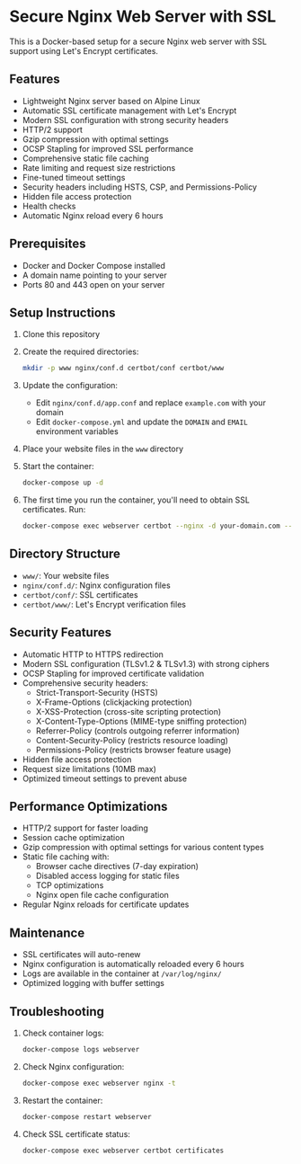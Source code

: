 # Secure Nginx Web Server with SSL

This is a Docker-based setup for a secure Nginx web server with SSL support using Let's Encrypt certificates.

## Features

- Lightweight Nginx server based on Alpine Linux
- Automatic SSL certificate management with Let's Encrypt
- Modern SSL configuration with strong security headers
- HTTP/2 support
- Gzip compression with optimal settings
- OCSP Stapling for improved SSL performance
- Comprehensive static file caching
- Rate limiting and request size restrictions
- Fine-tuned timeout settings
- Security headers including HSTS, CSP, and Permissions-Policy
- Hidden file access protection
- Health checks
- Automatic Nginx reload every 6 hours

## Prerequisites

- Docker and Docker Compose installed
- A domain name pointing to your server
- Ports 80 and 443 open on your server

## Setup Instructions

1. Clone this repository
2. Create the required directories:
   ```bash
   mkdir -p www nginx/conf.d certbot/conf certbot/www
   ```

3. Update the configuration:
   - Edit `nginx/conf.d/app.conf` and replace `example.com` with your domain
   - Edit `docker-compose.yml` and update the `DOMAIN` and `EMAIL` environment variables

4. Place your website files in the `www` directory

5. Start the container:
   ```bash
   docker-compose up -d
   ```

6. The first time you run the container, you'll need to obtain SSL certificates. Run:
   ```bash
   docker-compose exec webserver certbot --nginx -d your-domain.com --email your-email@example.com --agree-tos --non-interactive
   ```

## Directory Structure

- `www/`: Your website files
- `nginx/conf.d/`: Nginx configuration files
- `certbot/conf/`: SSL certificates
- `certbot/www/`: Let's Encrypt verification files

## Security Features

- Automatic HTTP to HTTPS redirection
- Modern SSL configuration (TLSv1.2 & TLSv1.3) with strong ciphers
- OCSP Stapling for improved certificate validation
- Comprehensive security headers:
  - Strict-Transport-Security (HSTS)
  - X-Frame-Options (clickjacking protection)
  - X-XSS-Protection (cross-site scripting protection)
  - X-Content-Type-Options (MIME-type sniffing protection)
  - Referrer-Policy (controls outgoing referrer information)
  - Content-Security-Policy (restricts resource loading)
  - Permissions-Policy (restricts browser feature usage)
- Hidden file access protection
- Request size limitations (10MB max)
- Optimized timeout settings to prevent abuse

## Performance Optimizations

- HTTP/2 support for faster loading
- Session cache optimization
- Gzip compression with optimal settings for various content types
- Static file caching with:
  - Browser cache directives (7-day expiration)
  - Disabled access logging for static files
  - TCP optimizations
  - Nginx open file cache configuration
- Regular Nginx reloads for certificate updates

## Maintenance

- SSL certificates will auto-renew
- Nginx configuration is automatically reloaded every 6 hours
- Logs are available in the container at `/var/log/nginx/`
- Optimized logging with buffer settings

## Troubleshooting

1. Check container logs:
   ```bash
   docker-compose logs webserver
   ```

2. Check Nginx configuration:
   ```bash
   docker-compose exec webserver nginx -t
   ```

3. Restart the container:
   ```bash
   docker-compose restart webserver
   ```

4. Check SSL certificate status:
   ```bash
   docker-compose exec webserver certbot certificates
   ``` 